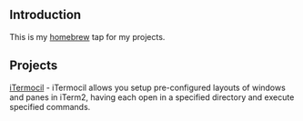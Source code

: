 ## Introduction

This is my [homebrew](https://github.com/Homebrew/homebrew) tap for my projects.

## Projects

[iTermocil](https://github.com/TomAnthony/itermocil) - iTermocil allows you setup pre-configured layouts of windows and panes in iTerm2, having each open in a specified directory and execute specified commands.
